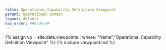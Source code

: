 ```yaml
---
title: Operational Capability Definition Viewpoint
parent: Operational Domain
layout: default
nav_order: ##Order##
---
```

{% assign vp = site.data.viewpoints | where: "Name","Operational Capability Definition Viewpoint" %}
{% include viewpoint.md %}